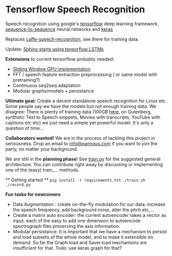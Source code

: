 # Tensorflow Speech Recognition
Speech recognition using google's [tensorflow](https://github.com/tensorflow/tensorflow/) deep learning framework, [sequence-to-sequence](https://www.tensorflow.org/versions/master/tutorials/seq2seq/index.html) neural networks and [keras](https://github.com/fchollet/keras/)

Replaces [caffe-speech-recognition](https://github.com/pannous/caffe-speech-recognition), see there for training data.

Update: [Sphinx starts using tensorflow LSTMs](http://cmusphinx.sourceforge.net/)

**Extensions** to current tensorflow probably needed:

* [Sliding Window GPU implementation](https://github.com/tensorflow/tensorflow/issues/211)
* FFT / speech feature extraction preprocessing ( or same model with pretraining?)
* Continuous seq2seq adaptation
* Modular graphs/models + persistance

**Ultimate goal:**
Create a decent standalone speech recognition for Linux etc.
Some people say we have the models but not enough training data.
We disagree: There is plenty of training data (100GB [here](http://www.openslr.org/12), on Gutenberg, synthetic Text to Speech snippets, Movies with transcripts, YouTube with captions etc etc) we just need a simple yet powerful model. It's only a question of time...


**Collaborators wanted!** We are in the process of tackling this project in seriousness. Drop an email to info@pannous.com if you want to join the party, no matter your background.

We are still in the **planning phase**! See [train.py](https://github.com/pannous/tensorflow-speech-recognition/blob/master/train.py) for the suggested general architecture. You can contribute right away by discussing or implementing one of the (easy) train_... methods.

** Getting started **
`pip install -r requirements.txt`
`./train.sh`
`./record.py`

**Fun tasks for newcomers**
* Data Augmentation :  create on-the-fly modulation for our data: increase the speech frequency, add background noise, alter the pitch etc,...
* Create a matrix auto encoder:  the current autoencoder takes a vector as input. each of the easy to add one dimension to autoencode spectrograph files preserving the axis information.
* Modular persistance: It is important that we have a mechanism to persist and load subsets of the whole model, and to make it extensible on demand. So far the Graph.load and Saver.load mechanisms are insufficient for that. Todo: use keras graph for that?
